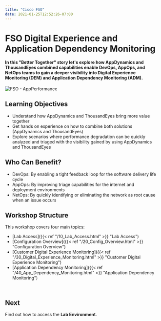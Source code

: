 ```yaml
---
title: "Cisco FSO"
date: 2021-01-25T12:52:26-07:00
---
```


# FSO Digital Experience and Application Dependency Monitoring

#### In this "Better Together" story let's explore how AppDynamics and ThousandEyes combined capabilities enable DevOps, AppOps, and NetOps teams to gain a deeper visibility into Digital Experience Monitoring (DEM) and Application Dependency Monitoring (ADM).

![FSO - AppPerformance](/images/fso_initial_graph.png)


## Learning Objectives  
* Understand how AppDynamics and ThousandEyes bring more value together
* Get hands on experience on how to combine both solutions (AppDynamics and ThousandEyes) 
* Explore scenarios where performance degradation can be quickly analyzed and triaged with the visibility gained by using AppDynamics and ThousandEyes  

## Who Can Benefit?  
* DevOps: By enabling a tight feedback loop for the software delivery life cycle
* AppOps: By improving triage capabilities for the internet and deployment environments
* NetOps: By quickly identifying or eliminating the network as root cause when an issue occurs

## Workshop Structure  

This workshop covers four main topics:

* [Lab Access]({{< ref "/10_Lab_Access.html" >}} "Lab Access")
* [Configuration Overview]({{< ref "/20_Config_Overview.html" >}} "Configuration Overview")
* [Customer Digital Experience Monitoring]({{< ref "/30_Digital_Experience_Monitoring.html" >}} "Customer Digital Experience Monitoring")
* [Application Dependency Monitoring]({{< ref "/40_App_Dependency_Monitoring.html" >}} "Application Dependency Monitoring")

<br>

## Next <span style="color: #143c76;"><i class='fas fa-cog fa-spin fa-sm'></i></span>&nbsp;

Find out how to access the **Lab Environment**.

<br>

<!--

<span style="color: #fb0606;"><i class='fas fa-cog fa-spin fa-sm'></i></span>&nbsp; **TBD**

-->